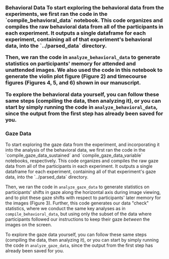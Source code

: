 <h3> Behavioral Data </ h3>
To start exploring the behavioral data from the experiments, we first ran the code in the `compile_behavioral_data` notebook. This code organizes and compiles the raw behavioral data from all of the participants in each experiment. It outputs a single dataframe for each experiment, containing all of that experiment's behavioral data, into the `../parsed_data` directory. <br />

Then, we ran the code in `analyze_behavioral_data` to generate statistics on participants' memory for attended and unattended images. We also used the code in this notebook to generate the violin plot figure (Figure 2) and timecourse figures (Figures 4, 5, and 6) shown in our manuscript. <br />

To explore the behavioral data yourself, you can follow these same steps (compiling the data, then analyzing it), or you can start by simply running the code in `analyze_behavioral_data`, since the output from the first step has already been saved for you.

<h3> Gaze Data </h3>
To start exploring the gaze data from the experiment, and incorporating it into the analysis of the behavioral data, we first ran the code in the `compile_gaze_data_sustained` and `compile_gaze_data_variable` notebooks, respectively. This code organizes and compiles the raw gaze data from all of the participants in each experiment. It outputs a single dataframe for each experiment, containing all of that experiment's gaze data, into the `../parsed_data` directory. <br />

Then, we ran the code in `analyze_gaze_data` to generate statistics on participants' shifts in gaze along the horizontal axis during image viewing, and to plot these gaze shifts with respect to participants' later memory for the images (Figure 3). Further, this code generates our data "check" statistics, where we conduct the same key analyses as in `compile_behavioral_data`, but using only the subset of the data where participants followed our instructions to keep their gaze *between* the images on the screen. <br />

To explore the gaze data yourself, you can follow these same steps (compiling the data, then analyzing it), or you can start by simply running the code in `analyze_gaze_data`, since the output from the first step has already been saved for you.
